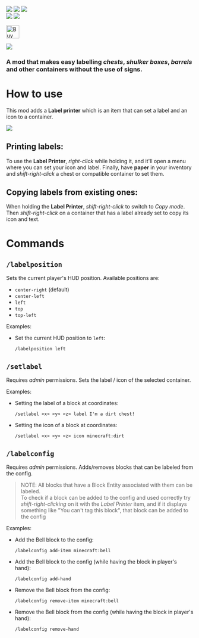 ![](https://img.shields.io/badge/Modloaders-Fabric,%20Forge,%20Neoforge-brightgreen) ![](https://img.shields.io/badge/Environment-Client%20%2F%20Server-yellow) ![](https://img.shields.io/badge/License-MIT-blue)
<br/>
[![](https://img.shields.io/curseforge/dt/844270?logo=curseforge&logoColor=f16436&label=%20Curseforge&color=2d2d2d)](https://www.curseforge.com/minecraft/mc-mods/labelling-containers) [![](https://img.shields.io/modrinth/dt/b2T42hfY?logo=modrinth&logoColor=1bd96a&label=%20Modrinth&color=2d2d2d)](https://modrinth.com/mod/labelling-containers)

<a href='https://ko-fi.com/infinituum' target='_blank'><img height=35 src='https://uploads-ssl.webflow.com/5c14e387dab576fe667689cf/61e11d430afb112ea33c3aa5_Button-1-p-500.png' alt='Buy Me a Coffee at ko-fi.com' /></a>

![](https://cdn.modrinth.com/data/b2T42hfY/images/cc27b05693aa6dae46db0000dd8506a6f09af542.png)

### A mod that makes easy labelling *chests*, *shulker boxes*, *barrels* and other containers without the use of signs.

# How to use

This mod adds a **Label printer** which is an item that can set a label and an icon to a container.

![](https://cdn.modrinth.com/data/b2T42hfY/images/b181c7a15b26931249f4b2e23eec84110416de0b.png)

## Printing labels:

To use the **Label Printer**, _right-click_ while holding it, and it'll open a menu where you can set your icon and
label. Finally, have **paper** in your inventory and _shift-right-click_ a chest or compatible container to set them.

## Copying labels from existing ones:

When holding the **Label Printer**, _shift-right-click_ to switch to *Copy mode*.
Then _shift-right-click_ on a container that has a label already set to copy its icon and text.

# Commands

## `/labelposition`

Sets the current player's HUD position.
Available positions are:

- `center-right` (default)
- `center-left`
- `left`
- `top`
- `top-left`

Examples:

- Set the current HUD position to `left`:
  ```minecraft
  /labelposition left
  ```

## `/setlabel`

Requires *admin* permissions. Sets the label / icon of the selected container.

Examples:

- Setting the label of a block at <x> <y> <z> coordinates:
  ```minecraft
  /setlabel <x> <y> <z> label I'm a dirt chest!
  ```
- Setting the icon of a block at <x> <y> <z> coordinates:
  ```minecraft
  /setlabel <x> <y> <z> icon minecraft:dirt
  ```

## `/labelconfig`

Requires *admin* permissions. Adds/removes blocks that can be labeled from the config.

> NOTE: All blocks that have a Block Entity associated with them can be labeled.
> <br/>To check if a block can be added to the config and used correctly try *shift-right-clicking* on it with the
*Label Printer* item,
> and if it displays something like "You can't tag this block", that block can be added to the config

Examples:

- Add the Bell block to the config:
  ```minecraft
  /labelconfig add-item minecraft:bell
  ```
- Add the Bell block to the config (while having the block in player's hand):
  ```minecraft
  /labelconfig add-hand
  ```
- Remove the Bell block from the config:
  ```minecraft
  /labelconfig remove-item minecraft:bell
  ```
- Remove the Bell block from the config (while having the block in player's hand):
  ```minecraft
  /labelconfig remove-hand
  ```
